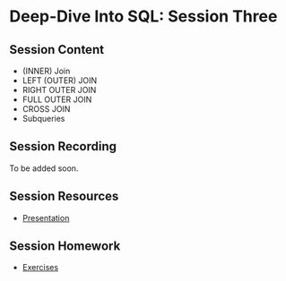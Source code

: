 # Deep-Dive Into SQL: Session Three

## Session Content

- (INNER) Join
- LEFT (OUTER) JOIN
- RIGHT OUTER JOIN
- FULL OUTER JOIN
- CROSS JOIN
- Subqueries

## Session Recording

To be added soon. 

## Session Resources

- [Presentation](https://github.com/warwickdatasciencesociety/deep-dive-into-sql/blob/main/session-three/session-three-presentation.pptx?raw=true)

## Session Homework

- [Exercises](https://github.com/warwickdatasciencesociety/deep-dive-into-sql/blob/main/session-three/session-three-exercises.sql?raw=true)
